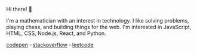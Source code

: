 Hi there! 👋

I'm a mathematician with an interest in technology. I like solving problems, playing chess, and building things for the web. I'm interested in JavaScript, HTML, CSS, Node.js, React, and Python.

[codepen][codepen] ▫ [stackoverflow][stackoverflow] ▫ [leetcode][leetcode]

[leetcode]: https://leetcode.com/t0n/
[codepen]: https://codepen.io/tannerdolby
[stackoverflow]: https://stackoverflow.com/users/11389581/tanner-dolby
